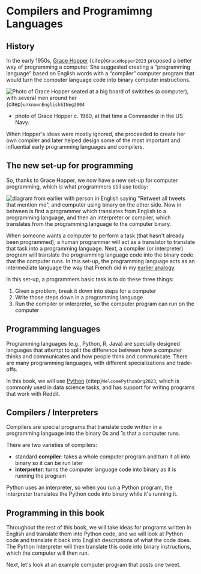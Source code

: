 # Compilers and Programimng Languages

## History

In the early 1950s, [Grace Hopper](https://en.wikipedia.org/wiki/Grace_Hopper) {citep}`GraceHopper2023` proposed a better way of programming a computer. She suggested creating a “programming language” based on English words with a “compiler” computer program that would turn the computer language code into binary computer instructions.

![Photo of Grace Hopper seated at a big board of switches (a computer), with several men around her](grace_hopper.jpg) {citep}`unknownEnglishSINeg2004`
- photo of Grace Hopper c. 1960, at that time a Commander in the US Navy.

When Hopper's ideas were mostly ignored, she proceeded to create her own compiler and later helped design some of the most important and influential early programming languages and compilers.

## The new set-up for programming

So, thanks to Grace Hopper, we now have a new set-up for computer programming, which is what programmers still use today:

![diagram from earlier with person in English saying "Retweet all tweets that mention me", and computer using binary on the other side. Now in between is first a programmer which translates from English to a programming language, and then an interpreter or compiler, which translates from the programming language to the computer binary.](programming_language.png)

When someone wants a computer to perform a task (that hasn't already been programmed), a human programmer will act as a translator to translate that task into a programming language. Next, a compiler (or interpreter) program will translate the programming language code into the binary code that the computer runs. In this set-up, the programming language acts as an intermediate language the way that French did in my [earlier analogy](01_language_translation.md).

In this set-up, a programmers basic task is to do these three things:
1. Given a problem, break it down into steps for a computer
1. Write those steps down in a programming language
1. Run the compiler or interpreter, so the computer program can run on the computer

## Programming languages

Programming languages (e.g., Python, R, Java) are specially designed languages that attempt to split the difference between how a computer thinks and communicates and how people think and communicate. There are many programming languages, with different specializations and trade-offs.

In this book, we will use [Python](https://www.python.org/) {citep}`WelcomePythonOrg2023`, which is commonly used in data science tasks, and has support for writing programs that work with Reddit.

## Compilers / Interpreters
Compilers are special programs that translate code written in a programming language into the binary 0s and 1s that a computer runs.

There are two varieties of compilers:
- standard **compiler**: takes a whole computer program and turn it all into binary so it can be run later
- **interpreter**: turns the computer language code into binary as it is running the program

Python uses an interpreter, so when you run a Python program, the interpreter translates the Python code into binary while it's running it.


## Programming in this book
Throughout the rest of this book, we will take ideas for programs written in English and translate them into Python code, and we will look at Python code and translate it back into English descriptions of what the code does. The Python Interpreter will then translate this code into binary instructions, which the computer will then run.

Next, let's look at an example computer program that posts one tweet.
